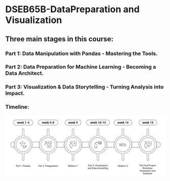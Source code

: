 # DSEB65B-DataPreparation and Visualization


## **Three main stages in this course:**

### Part 1: Data Manipulation with Pandas - Mastering the Tools.

### Part 2: Data Preparation for Machine Learning - Becoming a Data Architect.

### Part 3: Visualization & Data Storytelling - Turning Analysis into Impact.

### **Timeline:**
![alt text](image.png)
